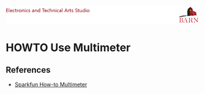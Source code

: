 
![BARN ETA](ref/BARN-ETA-Header.png)
# HOWTO Use Multimeter


## References

- [Sparkfun How-to Multimeter](https://learn.sparkfun.com/tutorials/how-to-use-a-multimeter/)
